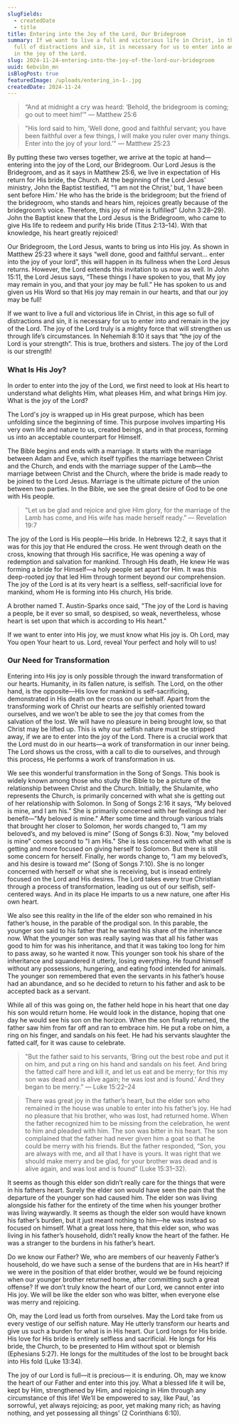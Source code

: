 ```yaml
---
slugFields:
  - createdDate
  - title
title: Entering into the Joy of the Lord, Our Bridegroom
summary: If we want to live a full and victorious life in Christ, in this age so
  full of distractions and sin, it is necessary for us to enter into and remain
  in the joy of the Lord.
slug: 2024-11-24-entering-into-the-joy-of-the-lord-our-bridegroom
uuid: 6ebvibn_mn
isBlogPost: true
featuredImage: /uploads/entering_in-1-.jpg
createdDate: 2024-11-24
---
```

> “And at midnight a cry was heard: ‘Behold, the bridegroom is coming; go out to meet him!’"
> — Matthew 25:6



> "His lord said to him, ‘Well done, good and faithful servant; you have been faithful over a few things, I will make you ruler over many things. Enter into the joy of your lord.’"
> — Matthew 25:23

By putting these two verses together, we arrive at the topic at hand—entering into the joy of the Lord, our Bridegroom. Our Lord Jesus is the Bridegroom, and as it says in Matthew 25:6, we live in expectation of His return for His bride, the Church. At the beginning of the Lord Jesus’ ministry, John the Baptist testified, “‘I am not the Christ,’ but, ‘I have been sent before Him.’ He who has the bride is the bridegroom; but the friend of the bridegroom, who stands and hears him, rejoices greatly because of the bridegroom’s voice. Therefore, this joy of mine is fulfilled” (John 3:28–29). John the Baptist knew that the Lord Jesus is the Bridegroom, who came to give His life to redeem and purify His bride (Titus 2:13–14). With that knowledge, his heart greatly rejoiced!

Our Bridegroom, the Lord Jesus, wants to bring us into His joy. As shown in Matthew 25:23 where it says “well done, good and faithful servant… enter into the joy of your lord”, this will happen in its fullness when the Lord Jesus returns. However, the Lord extends this invitation to us now as well. In John 15:11, the Lord Jesus says, “These things I have spoken to you, that My joy may remain in you, and that your joy may be full.” He has spoken to us and given us His Word so that His joy may remain in our hearts, and that our joy may be full!

If we want to live a full and victorious life in Christ, in this age so full of distractions and sin, it is necessary for us to enter into and remain in the joy of the Lord. The joy of the Lord truly is a mighty force that will strengthen us through life’s circumstances. In Nehemiah 8:10 it says that “the joy of the Lord is your strength”. This is true, brothers and sisters. The joy of the Lord is our strength! 

### What Is His Joy?

In order to enter into the joy of the Lord, we first need to look at His heart to understand what delights Him, what pleases Him, and what brings Him joy. What is the joy of the Lord?

The Lord's joy is wrapped up in His great purpose, which has been unfolding since the beginning of time. This purpose involves imparting His very own life and nature to us, created beings, and in that process, forming us into an acceptable counterpart for Himself.

The Bible begins and ends with a marriage. It starts with the marriage between Adam and Eve, which itself typifies the marriage between Christ and the Church, and ends with the marriage supper of the Lamb—the marriage between Christ and the Church, where the bride is made ready to be joined to the Lord Jesus. Marriage is the ultimate picture of the union between two parties. In the Bible, we see the great desire of God to be one with His people.

> "Let us be glad and rejoice and give Him glory, for the marriage of the Lamb has come, and His wife has made herself ready.”
> — Revelation 19:7

The joy of the Lord is His people—His bride. In Hebrews 12:2, it says that it was for this joy that He endured the cross. He went through death on the cross, knowing that through His sacrifice, He was opening a way of redemption and salvation for mankind. Through His death, He knew He was forming a bride for Himself—a holy people set apart for Him. It was this deep-rooted joy that led Him through torment beyond our comprehension. The joy of the Lord is at its very heart is a selfless, self-sacrificial love for mankind, whom He is forming into His church, His bride.

A brother named T. Austin-Sparks once said, "The joy of the Lord is having a people, be it ever so small, so despised, so weak, nevertheless, whose heart is set upon that which is according to His heart."

If we want to enter into His joy, we must know what His joy is. Oh Lord, may You open Your heart to us. Lord, reveal Your perfect and holy will to us!

### Our Need for Transformation

Entering into His joy is only possible through the inward transformation of our hearts. Humanity, in its fallen nature, is selfish. The Lord, on the other hand, is the opposite—His love for mankind is self-sacrificing, demonstrated in His death on the cross on our behalf. Apart from the transforming work of Christ our hearts are selfishly oriented toward ourselves, and we won’t be able to see the joy that comes from the salvation of the lost. We will have no pleasure in being brought low, so that Christ may be lifted up. This is why our selfish nature must be stripped away, if we are to enter into the joy of the Lord. There is a crucial work that the Lord must do in our hearts—a work of transformation in our inner being. The Lord shows us the cross, with a call to die to ourselves, and through this process, He performs a work of transformation in us.

We see this wonderful transformation in the Song of Songs. This book is widely known among those who study the Bible to be a picture of the relationship between Christ and the Church. Initially, the Shulamite, who represents the Church, is primarily concerned with what she is getting out of her relationship with Solomon. In Song of Songs 2:16 it says, “My beloved is mine, and I am his.” She is primarily concerned with her feelings and her benefit—"My beloved is mine." After some time and through various trials that brought her closer to Solomon, her words changed to, “I am my beloved’s, and my beloved is mine” (Song of Songs 6:3). Now, "my beloved is mine" comes second to "I am His." She is less concerned with what she is getting and more focused on giving herself to Solomon. But there is still some concern for herself. Finally, her words change to, “I am my beloved’s, and his desire is toward me” (Song of Songs 7:10). She is no longer concerned with herself or what she is receiving, but is insead entirely focused on the Lord and His desires. The Lord takes every true Christian through a process of transformation, leading us out of our selfish, self-centered ways. And in its place He imparts to us a new nature, one after His own heart.

We also see this reality in the life of the elder son who remained in his father’s house, in the parable of the prodigal son. In this parable, the younger son said to his father that he wanted his share of the inheritance now. What the younger son was really saying was that all his father was good to him for was his inheritance, and that it was taking too long for him to pass away, so he wanted it now. This younger son took his share of the inheritance and squandered it utterly, losing everything. He found himself without any possessions, hungering, and eating food intended for animals. The younger son remembered that even the servants in his father’s house had an abundance, and so he decided to return to his father and ask to be accepted back as a servant.

While all of this was going on, the father held hope in his heart that one day his son would return home. He would look in the distance, hoping that one day he would see his son on the horizon. When the son finally returned, the father saw him from far off and ran to embrace him. He put a robe on him, a ring on his finger, and sandals on his feet. He had his servants slaughter the fatted calf, for it was cause to celebrate.

> "But the father said to his servants, ‘Bring out the best robe and put it on him, and put a ring on his hand and sandals on his feet. And bring the fatted calf here and kill it, and let us eat and be merry; for this my son was dead and is alive again; he was lost and is found.’ And they began to be merry.”
> — Luke 15:22–24



> There was great joy in the father’s heart, but the elder son who remained in the house was unable to enter into his father’s joy. He had no pleasure that his brother, who was lost, had returned home. When the father recognized him to be missing from the celebration, he went to him and pleaded with him. The son was bitter in his heart. The son complained that the father had never given him a goat so that he could be merry with his friends. But the father responded, “Son, you are always with me, and all that I have is yours. It was right that we should make merry and be glad, for your brother was dead and is alive again, and was lost and is found” (Luke 15:31–32).

It seems as though this elder son didn’t really care for the things that were in his fathers heart. Surely the elder son would have seen the pain that the departure of the younger son had caused him. The elder son was living alongside his father for the entirety of the time when his younger brother was living waywardly. It seems as though the elder son would have known his father’s burden, but it just meant nothing to him—he was instead so focused on himself. What a great loss here, that this elder son, who was living in his father’s household, didn’t really know the heart of the father. He was a stranger to the burdens in his father’s heart.

Do we know our Father? We, who are members of our heavenly Father’s household, do we have such a sense of the burdens that are in His heart? If we were in the position of that elder brother, would we be found rejoicing when our younger brother returned home, after committing such a great offense? If we don’t truly know the heart of our Lord, we cannot enter into His joy. We will be like the elder son who was bitter, when everyone else was merry and rejoicing.

Oh, may the Lord lead us forth from ourselves. May the Lord take from us every vestige of our selfish nature. May He utterly transform our hearts and give us such a burden for what is in His heart. Our Lord longs for His bride. His love for His bride is entirely selfless and sacrificial. He longs for His bride, the Church, to be presented to Him without spot or blemish (Ephesians 5:27). He longs for the multitudes of the lost to be brought back into His fold (Luke 13:34).

The joy of our Lord is full—it is precious— it is enduring. Oh, may we know the heart of our Father and enter into this joy. What a blessed life it will be, kept by Him, strengthened by Him, and rejoicing in Him through any circumstance of this life! We’ll be empowered to say, like Paul, 'as sorrowful, yet always rejoicing; as poor, yet making many rich; as having nothing, and yet possessing all things' (2 Corinthians 6:10).
